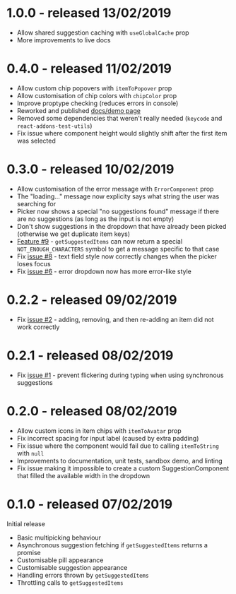 # 1.0.0 - released 13/02/2019
 * Allow shared suggestion caching with `useGlobalCache` prop
 * More improvements to live docs

# 0.4.0 - released 11/02/2019
 * Allow custom chip popovers with `itemToPopover` prop
 * Allow customisation of chip colors with `chipColor` prop
 * Improve proptype checking (reduces errors in console)
 * Reworked and published [docs/demo page](https://atropos-tech.github.io/material-multi-picker/index.html)
 * Removed some dependencies that weren't really needed (`keycode` and `react-addons-test-utils`)
 * Fix issue where component height would slightly shift after the first item was selected

# 0.3.0 - released 10/02/2019
 * Allow customisation of the error message with `ErrorComponent` prop
 * The "loading&hellip;" message now explicity says what string the user was searching for
 * Picker now shows a special "no suggestions found" message if there are no suggestions (as long as the input is not empty)
 * Don't show suggestions in the dropdown that have already been picked (otherwise we get duplicate item keys)
 * [Feature #9](https://github.com/atropos-tech/material-multi-picker/issues/9) - `getSuggestedItems` can now return a special `NOT_ENOUGH_CHARACTERS` symbol to get a message specific to that case
 * Fix [issue #8](https://github.com/atropos-tech/material-multi-picker/issues/8) - text field style now correctly changes when the picker loses focus
 * Fix [issue #6](https://github.com/atropos-tech/material-multi-picker/issues/6) - error dropdown now has more error-like style

# 0.2.2 - released 09/02/2019
 * Fix [issue #2](https://github.com/atropos-tech/material-multi-picker/issues/2) - adding, removing, and then re-adding an item did not work correctly

# 0.2.1 - released 08/02/2019
 * Fix [issue #1](https://github.com/atropos-tech/material-multi-picker/issues/1) - prevent flickering during typing when using synchronous suggestions

# 0.2.0 - released 08/02/2019
 * Allow custom icons in item chips with `itemToAvatar` prop
 * Fix incorrect spacing for input label (caused by extra padding)
 * Fix issue where the component would fail due to calling `itemToString` with `null`
 * Improvements to documentation, unit tests, sandbox demo, and linting
 * Fix issue making it impossible to create a custom SuggestionComponent that filled the available width in the dropdown

# 0.1.0 - released 07/02/2019
Initial release
 * Basic multipicking behaviour
 * Asynchronous suggestion fetching if `getSuggestedItems` returns a promise
 * Customisable pill appearance
 * Customisable suggestion appearance
 * Handling errors thrown by `getSuggestedItems`
 * Throttling calls to `getSuggestedItems`